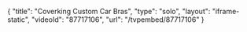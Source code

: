 {
    "title": "Coverking Custom Car Bras",
    "type": "solo",
    "layout": "iframe-static",
    "videoId": "87717106",
    "url": "\/tvpembed\/87717106"
}